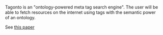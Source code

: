 Tagonto is an "ontology-powered meta tag search engine". The user will be able to fetch resources on the internet using tags with the semantic power of an ontology.

See
[this paper](http://www.orsigiorgio.net/wp-content/papercite-data/pdf/bcc*08.pdf)